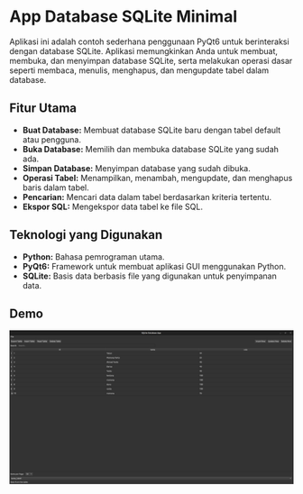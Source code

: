 # App Database SQLite Minimal

Aplikasi ini adalah contoh sederhana penggunaan PyQt6 untuk berinteraksi dengan database SQLite. Aplikasi memungkinkan Anda untuk membuat, membuka, dan menyimpan database SQLite, serta melakukan operasi dasar seperti membaca, menulis, menghapus, dan mengupdate tabel dalam database.

## Fitur Utama
- **Buat Database:** Membuat database SQLite baru dengan tabel default atau pengguna.
- **Buka Database:** Memilih dan membuka database SQLite yang sudah ada.
- **Simpan Database:** Menyimpan database yang sudah dibuka.
- **Operasi Tabel:** Menampilkan, menambah, mengupdate, dan menghapus baris dalam tabel.
- **Pencarian:** Mencari data dalam tabel berdasarkan kriteria tertentu.
- **Ekspor SQL:** Mengekspor data tabel ke file SQL.

## Teknologi yang Digunakan
- **Python:** Bahasa pemrograman utama.
- **PyQt6:** Framework untuk membuat aplikasi GUI menggunakan Python.
- **SQLite:** Basis data berbasis file yang digunakan untuk penyimpanan data.


## Demo
![Alt text](./images/image.png)